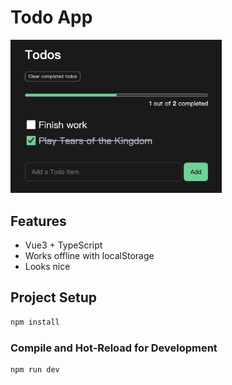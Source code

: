 # Todo App

<img src="./src/assets/td-img.png" alt="todo" style="zoom: 33%;" />

## Features

- Vue3 + TypeScript
- Works offline with localStorage
- Looks nice

## Project Setup

```sh
npm install
```

### Compile and Hot-Reload for Development

```sh
npm run dev
```

### 
